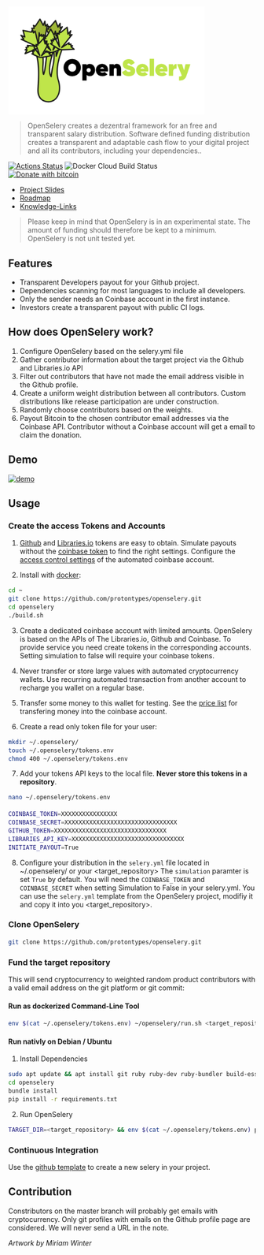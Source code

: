 <img align="middle" src="./docs/design/OpenSelery-04.png" width="400"> 

> OpenSelery creates a dezentral framework for an free and transparent salary distribution. Software defined funding distribution creates a transparent and adaptable cash flow to your digital project and all its contributors, including your dependencies..

[![Actions Status](https://github.com/protontypes/openselery/workflows/openselery/badge.svg)](https://github.com/protontypes/openselery/actions)
![Docker Cloud Build Status](https://img.shields.io/docker/cloud/build/openselery/openselery)                               
[![Donate with bitcoin](https://en.cryptobadges.io/badge/small/3PVdiyLPR7MgaeFRJLW9mfuESZS2aAPX9w)](https://en.cryptobadges.io/donate/3PVdiyLPR7MgaeFRJLW9mfuESZS2aAPX9w)  

* [Project Slides](http://protontypes.eu/)
* [Roadmap](https://github.com/protontypes/openselery/wiki)
* [Knowledge-Links](https://github.com/protontypes/openselery/wiki/Knowledge-Links)

> Please keep in mind that OpenSelery is in an experimental state. The amount of funding should therefore be kept to a minimum. OpenSelery is not unit tested yet.

## Features

* Transparent Developers payout for your Github project.
* Dependencies scanning for most languages to include all developers.
* Only the sender needs an Coinbase account in the first instance.
* Investors create a transparent payout with public CI logs.

## How does OpenSelery work?

1. Configure OpenSelery based on the selery.yml file
2. Gather contributor information about the target project via the Github and Libraries.io API
3. Filter out contributors that have not made the email address visible in the Github profile.
4. Create a uniform weight distribution between all contributors. Custom distributions like release participation are under construction.
5. Randomly choose contributors based on the weights.
6. Payout Bitcoin to the chosen contributor email addresses via the Coinbase API. Contributor without a Coinbase account will get a email to claim the donation.

## Demo

[![demo](https://asciinema.org/a/qT8m8Tbvt2Fwck077FLGVjMn1.svg)](https://asciinema.org/a/qT8m8Tbvt2Fwck077FLGVjMn1?autoplay=1)

## Usage

### Create the access Tokens and Accounts

1. [Github](https://github.com/settings/tokens) and [Libraries.io](https://libraries.io/api) tokens are easy to obtain. Simulate payouts without the [coinbase token](https://www.coinbase.com/settings/api) to find the right settings. Configure the [access control settings](https://github.com/protontypes/openselery/wiki/Coinbase-Settings) of the automated coinbase account.

2. Install with [docker](https://docs.docker.com/install/linux/docker-ce/ubuntu/):

```bash
cd ~
git clone https://github.com/protontypes/openselery.git
cd openselery
./build.sh
```

3. Create a dedicated coinbase account with limited amounts. OpenSelery is based on the APIs of The Libraries.io, Github and Coinbase. To provide service you need create tokens in the corresponding accounts. Setting simulation to false will require your coinbase tokens.

4. Never transfer or store large values with automated cryptocurrency wallets. Use recurring automated transaction from another account to recharge you wallet on a regular base. 

5. Transfer some money to this wallet for testing. See the [price list](https://help.coinbase.com/en/coinbase/trading-and-funding/pricing-and-fees/fees.html) for transfering money into the coinbase account.

6. Create a read only token file for your user:

```bash
mkdir ~/.openselery/
touch ~/.openselery/tokens.env
chmod 400 ~/.openselery/tokens.env
```

7. Add your tokens API keys to the local file. **Never store this tokens in a repository**.

```bash
nano ~/.openselery/tokens.env

COINBASE_TOKEN=XXXXXXXXXXXXXXXX
COINBASE_SECRET=XXXXXXXXXXXXXXXXXXXXXXXXXXXXXXXX
GITHUB_TOKEN=XXXXXXXXXXXXXXXXXXXXXXXXXXXXXXXX
LIBRARIES_API_KEY=XXXXXXXXXXXXXXXXXXXXXXXXXXXXXXXX
INITIATE_PAYOUT=True
```

8. Configure your distribution in the `selery.yml` file located in ~/.openselery/ or your <target_repository>
The `simulation` paramter is set `True` by default. You will need the `COINBASE_TOKEN` and `COINBASE_SECRET` when setting Simulation to False in your selery.yml. You can use the `selery.yml` template from the OpenSelery project, modifiy it and copy it into you <target_repository>. 


### Clone OpenSelery
      
```bash
git clone https://github.com/protontypes/openselery.git
```  

### Fund the target repository

This will send cryptocurrency to weighted random product contributors with a valid email address on the git platform or git commit:

#### Run as dockerized Command-Line Tool

```bash
env $(cat ~/.openselery/tokens.env) ~/openselery/run.sh <target_repository>
```

#### Run nativly on Debian / Ubuntu

1. Install Dependencies

```bash
sudo apt update && apt install git ruby ruby-dev ruby-bundler build-essentail curl python3-pip
cd openselery
bundle install 
pip install -r requirements.txt
```

2. Run OpenSelery

```bash
TARGET_DIR=<target_repository> && env $(cat ~/.openselery/tokens.env) python3 selery.py --config $TARGET_DIR/selery.yml --directory $TARGET_DIR --result results
```
    
### Continuous Integration  
Use the [github template](https://github.com/protontypes/seleryexample) to create a new selery in your project.


## Contribution
Constributors on the master branch will probably get emails with cryptocurrency. Only git profiles with emails on the Github profile page are considered. We will never send a URL in the note.

  *Artwork by Miriam Winter*
